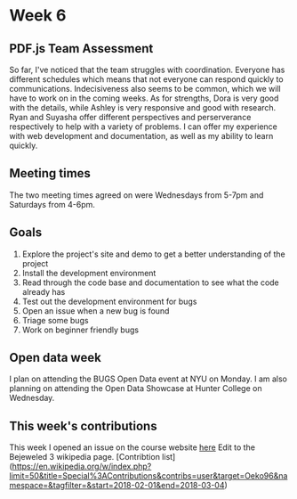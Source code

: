 # Week 6

## PDF.js Team Assessment

So far, I've noticed that the team struggles with coordination. Everyone has different schedules which means that not everyone can respond quickly to communications. Indecisiveness also seems to be common, which we will have to work on in the coming weeks.
As for strengths, Dora is very good with the details, while Ashley is very responsive and good with research. Ryan and Suyasha offer different perspectives and perserverance respectively to help with a variety of problems. I can offer my experience with web development and documentation, as well as my ability to learn quickly.

## Meeting times
The two meeting times agreed on were Wednesdays from 5-7pm and Saturdays from 4-6pm.

##  Goals
1. Explore the project's site and demo to get a better understanding of the project
2. Install the development environment 
3. Read through the code base and documentation to see what the code already has
4. Test out the development environment for bugs
5. Open an issue when a new bug is found
6. Triage some bugs
7. Work on beginner friendly bugs

## Open data week

I plan on attending the BUGS Open Data event at NYU on Monday. I am also planning on attending the Open Data Showcase at Hunter College on Wednesday.

## This week's contributions
This week I opened an issue on the course website [here](https://github.com/joannakl/cs480_s18/issues/94)
Edit to the Bejeweled 3 wikipedia page. [Contribtion list] (https://en.wikipedia.org/w/index.php?limit=50&title=Special%3AContributions&contribs=user&target=Oeko96&namespace=&tagfilter=&start=2018-02-01&end=2018-03-04)
